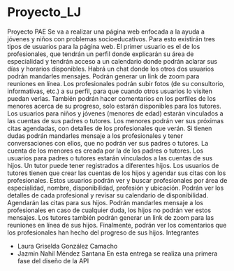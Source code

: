 # Proyecto_LJ
Proyecto PAE
Se va a realizar una página web enfocada a la ayuda a jóvenes y niños con problemas socioeducativos. Para esto existirán tres tipos de usuarios para la página web. El primer usuario es el de los profesionales, que tendrán un perfil donde explicarán su área de especialidad y tendrán acceso a un calendario donde podrán aclarar sus días y horarios disponibles. Habrá un chat donde los otros dos usuarios podrán mandarles mensajes. Podrán generar un link de zoom para reuniones en línea. Los profesionales podrán subir fotos (de su consultorio, informativas, etc.) a su perfil, para que cuando otros usuarios lo visiten puedan verlas. También podrán hacer comentarios en los perfiles de los menores acerca de su progreso, solo estarán disponibles para los tutores.
Los usuarios para niños y jóvenes (menores de edad) estarán vinculados a las cuentas de sus padres o tutores. Los menores podrán ver sus próximas citas agendadas, con detalles de los profesionales que verán. Si tienen dudas podrán mandarles mensaje a los profesionales y tener conversaciones con ellos, que no podrán ver sus padres o tutores. La cuenta de los menores es creada por la de los padres o tutores. 
Los usuarios para padres o tutores estarán vinculados a las cuentas de sus hijos. Un tutor puede tener registrados a diferentes hijos. Los usuarios de tutores tienen que crear las cuentas de los hijos y agendar sus citas con los profesionales. Estos usuarios podrán ver y buscar profesionales por área de especialidad, nombre, disponibilidad, profesión y ubicación. Podrán ver los detalles de cada profesional y revisar su calendario de disponibilidad. Agendarán las citas para sus hijos. Podrán mandarles mensaje a los profesionales en caso de cualquier duda, los hijos no podrán ver estos mensajes. Los tutores también podrán generar un link de zoom para las reuniones en línea de sus hijos. Finalmente, podrán ver los comentarios que los profesionales han hecho del progreso de sus hijos.
Integrantes
-	Laura Griselda González Camacho
-	Jazmin Nahil Méndez Santana
En esta entrega se realiza una primera fase del diseño de la API
